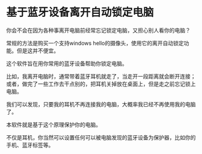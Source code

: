 # 基于蓝牙设备离开自动锁定电脑

你会不会在因为各种事离开电脑前经常忘记锁定电脑，又担心别人看你的电脑？

常规的方法是购买一个支持windows hello的摄像头，使用它的离开自动锁定功能。但是这并不便宜。

这个软件旨在用你常用的蓝牙设备帮助你锁定电脑。

比如，我离开电脑时，通常带着蓝牙耳机就走了，当走开一段距离就会断开连接；或者，做完了一些工作去干点别的，把耳机关掉放在桌面上，但是走之前忘记锁上电脑。

我们可以发现，只要我的耳机不再连接我的电脑，大概率我已经不再使用我的电脑了。

本软件就是基于这个原理保护你的电脑。

不仅是耳机，你当然可以设置任何可以被电脑发现的蓝牙设备为保护器，比如你的手机、蓝牙标签等。